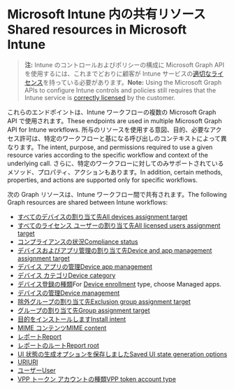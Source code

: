 # <a name="shared-resources-in-microsoft-intune"></a><span data-ttu-id="b16bd-101">Microsoft Intune 内の共有リソース</span><span class="sxs-lookup"><span data-stu-id="b16bd-101">Shared resources in Microsoft Intune</span></span>

> <span data-ttu-id="b16bd-102">**注:** Intune のコントロールおよびポリシーの構成に Microsoft Graph API を使用するには、これまでどおりに顧客が Intune サービスの[適切なライセンス](https://www.microsoft.com/en-us/cloud-platform/microsoft-intune-pricing)を持っている必要があります。</span><span class="sxs-lookup"><span data-stu-id="b16bd-102">**Note:** Using the Microsoft Graph APIs to configure Intune controls and policies still requires that the Intune service is [correctly licensed](https://www.microsoft.com/en-us/cloud-platform/microsoft-intune-pricing) by the customer.</span></span>

<span data-ttu-id="b16bd-103">これらのエンドポイントは、Intune ワークフローの複数の Microsoft Graph API で使用されます。</span><span class="sxs-lookup"><span data-stu-id="b16bd-103">These endpoints are used in multiple Microsoft Graph API for Intune workflows.</span></span>  <span data-ttu-id="b16bd-104">所与のリソースを使用する意図、目的、必要なアクセス許可は、特定のワークフローと基になる呼び出しのコンテキストによって異なります。</span><span class="sxs-lookup"><span data-stu-id="b16bd-104">The intent, purpose, and permissions required to use a given resource varies according to the specific workflow and context of the underlying call.</span></span>  <span data-ttu-id="b16bd-105">さらに、特定のワークフローに対してのみサポートされているメソッド、プロパティ、アクションもあります。</span><span class="sxs-lookup"><span data-stu-id="b16bd-105">In addition, certain methods, properties, and actions are supported only for specific workflows.</span></span>

<span data-ttu-id="b16bd-106">次の Graph リソースは、Intune ワークフロー間で共有されます。</span><span class="sxs-lookup"><span data-stu-id="b16bd-106">The following Graph resources are shared between Intune workflows:</span></span>

- [<span data-ttu-id="b16bd-107">すべてのデバイスの割り当て先</span><span class="sxs-lookup"><span data-stu-id="b16bd-107">All devices assignment target</span></span>](intune_shared_alldevicesassignmenttarget.md)
- [<span data-ttu-id="b16bd-108">すべてのライセンス ユーザーの割り当て先</span><span class="sxs-lookup"><span data-stu-id="b16bd-108">All licensed users assignment target</span></span>](intune_shared_alllicensedusersassignmenttarget.md)
- [<span data-ttu-id="b16bd-109">コンプライアンスの状況</span><span class="sxs-lookup"><span data-stu-id="b16bd-109">Compliance status</span></span>](intune_shared_compliancestatus.md)
- [<span data-ttu-id="b16bd-110">デバイスおよびアプリ管理の割り当て先</span><span class="sxs-lookup"><span data-stu-id="b16bd-110">Device and app management assignment target</span></span>](intune_shared_deviceandappmanagementassignmenttarget.md)
- [<span data-ttu-id="b16bd-111">デバイス アプリの管理</span><span class="sxs-lookup"><span data-stu-id="b16bd-111">Device app management</span></span>](intune_shared_deviceappmanagement.md)
- [<span data-ttu-id="b16bd-112">デバイス カテゴリ</span><span class="sxs-lookup"><span data-stu-id="b16bd-112">Device category</span></span>](intune_shared_devicecategory.md)
- <span data-ttu-id="b16bd-113">[デバイス登録の種類](intune_shared_deviceenrollmenttype.md)</span><span class="sxs-lookup"><span data-stu-id="b16bd-113">For [Device enrollment](intune_shared_deviceenrollmenttype.md) type, choose Managed apps.</span></span>
- [<span data-ttu-id="b16bd-114">デバイスの管理</span><span class="sxs-lookup"><span data-stu-id="b16bd-114">Device management</span></span>](intune_shared_devicemanagement.md)
- [<span data-ttu-id="b16bd-115">除外グループの割り当て先</span><span class="sxs-lookup"><span data-stu-id="b16bd-115">Exclusion group assignment target</span></span>](intune_shared_exclusiongroupassignmenttarget.md)
- [<span data-ttu-id="b16bd-116">グループの割り当て先</span><span class="sxs-lookup"><span data-stu-id="b16bd-116">Group assignment target</span></span>](intune_shared_groupassignmenttarget.md)
- [<span data-ttu-id="b16bd-117">目的をインストールします</span><span class="sxs-lookup"><span data-stu-id="b16bd-117">Install intent</span></span>](intune_shared_installintent.md)
- [<span data-ttu-id="b16bd-118">MIME コンテンツ</span><span class="sxs-lookup"><span data-stu-id="b16bd-118">MIME content</span></span>](intune_shared_mimecontent.md)
- [<span data-ttu-id="b16bd-119">レポート</span><span class="sxs-lookup"><span data-stu-id="b16bd-119">Report</span></span>](intune_shared_report.md)
- [<span data-ttu-id="b16bd-120">レポートのルート</span><span class="sxs-lookup"><span data-stu-id="b16bd-120">Report root</span></span>](intune_shared_reportroot.md)
- [<span data-ttu-id="b16bd-121">UI 状態の生成オプションを保存しました</span><span class="sxs-lookup"><span data-stu-id="b16bd-121">Saved UI state generation options</span></span>](intune_shared_saveduistategenerationoptions.md)
- [<span data-ttu-id="b16bd-122">URI</span><span class="sxs-lookup"><span data-stu-id="b16bd-122">URI</span></span>](intune_shared_uri.md)
- [<span data-ttu-id="b16bd-123">ユーザー</span><span class="sxs-lookup"><span data-stu-id="b16bd-123">User</span></span>](intune_shared_user.md)
- [<span data-ttu-id="b16bd-124">VPP トークン アカウントの種類</span><span class="sxs-lookup"><span data-stu-id="b16bd-124">VPP token account type</span></span>](intune_shared_vpptokenaccounttype.md)
